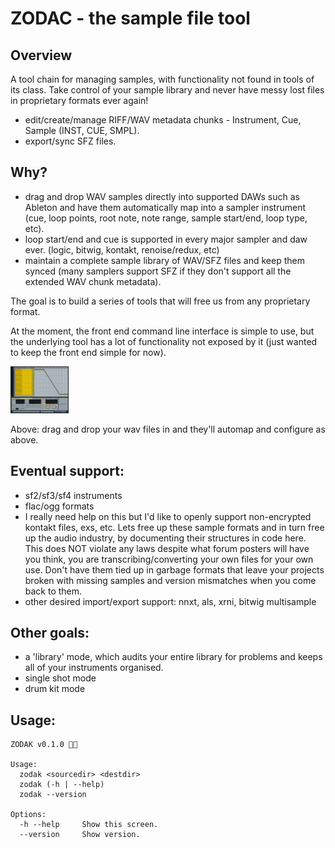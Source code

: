 # ZODAC - the sample file tool

## Overview

A tool chain for managing samples, with functionality not found in tools of its class. Take control of your sample library and never have messy lost files in proprietary formats ever again!

- edit/create/manage RIFF/WAV metadata chunks - Instrument, Cue, Sample (INST, CUE, SMPL).
- export/sync SFZ files.

## Why?

- drag and drop WAV samples directly into supported DAWs such as Ableton and have them automatically map into a sampler instrument (cue, loop points, root note, note range, sample start/end, loop type, etc).
- loop start/end and cue is supported in every major sampler and daw ever. (logic, bitwig, kontakt, renoise/redux, etc)
- maintain a complete sample library of WAV/SFZ files and keep them synced (many samplers support SFZ if they don't support all the extended WAV chunk metadata).

The goal is to build a series of tools that will free us from any proprietary format.

At the moment, the front end command line interface is simple to use, but the underlying tool has a lot of functionality not exposed by it (just wanted to keep the front end simple for now).

<img src="screenshot.png" alt="screenshot" height="75">

Above: drag and drop your wav files in and they'll automap and configure as above.

## Eventual support:

- sf2/sf3/sf4 instruments
- flac/ogg formats
- I really need help on this but I'd like to openly support non-encrypted kontakt files, exs, etc. Lets free up these sample formats and in turn free up the audio industry, by documenting their structures in code here. This does NOT violate any laws despite what forum posters will have you think, you are transcribing/converting your own files for your own use. Don't have them tied up in garbage formats that leave your projects broken with missing samples and version mismatches when you come back to them.
- other desired import/export support: nnxt, als, xrni, bitwig multisample

## Other goals:
- a 'library' mode, which audits your entire library for problems and keeps all of your instruments organised.
- single shot mode
- drum kit mode

## Usage:
```shell
ZODAK v0.1.0 🐉🎹

Usage:
  zodak <sourcedir> <destdir>
  zodak (-h | --help)
  zodak --version

Options:
  -h --help     Show this screen.
  --version     Show version.
  ```